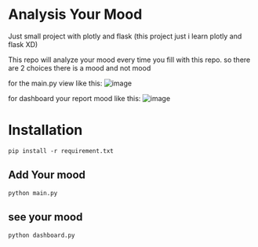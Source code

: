 <h1>Analysis Your Mood</h1>
<p>Just small project with plotly and flask (this project just i learn plotly and flask XD)</p>

<p>This repo will analyze your mood every time you fill with this repo. so there are 2 choices there is a mood and not mood </p>

for the main.py view like this:
![image](https://github.com/KnoyanMitsu/mood-analysis/assets/65282316/38f1b1dd-e05a-4772-a6d7-c586a3132392)


for dashboard your report mood like this:
![image](https://github.com/KnoyanMitsu/mood-analysis/assets/65282316/d1cd4798-a55d-46a0-8e04-d6f96ba0f53e)

<h1>Installation</h1>

```
pip install -r requirement.txt
```


<h2>Add Your mood</h2>

```
python main.py
```

<h2>see your mood</h2>

```
python dashboard.py
```


